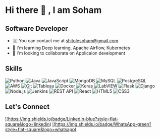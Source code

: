 # Hi there 👋 , I am Soham

## Software Developer

- ✉️ You can contact me at shitolesoham@gmail.com
- 🌱 I'm learning Deep learning, Apache Airflow, Kubernetes
- 👯 I'm looking to collaborate on Applicaion development

## Skills

![Python](https://img.shields.io/badge/-Python-3776AB?style=flat-square&logo=python&logoColor=white)
![Java](https://img.shields.io/badge/-Java-007396?style=flat-square&logo=java&logoColor=white)
![JavaScript](https://img.shields.io/badge/-JavaScript-F7DF1E?style=flat-square&logo=javascript&logoColor=black)
![MongoDB](https://img.shields.io/badge/-MongoDB-47A248?style=flat-square&logo=mongodb&logoColor=white)
![MySQL](https://img.shields.io/badge/-MySQL-4479A1?style=flat-square&logo=mysql&logoColor=white)
![PostgreSQL](https://img.shields.io/badge/-PostgreSQL-4169E1?style=flat-square&logo=postgresql&logoColor=white)
![AWS](https://img.shields.io/badge/-AWS-232F3E?style=flat-square&logo=amazonaws&logoColor=white)
![Git](https://img.shields.io/badge/-Git-F05032?style=flat-square&logo=git&logoColor=white)
![Tableau](https://img.shields.io/badge/-Tableau-E97627?style=flat-square&logo=tableau&logoColor=white)
![Docker](https://img.shields.io/badge/-Docker-2496ED?style=flat-square&logo=docker&logoColor=white)
![Keras](https://img.shields.io/badge/-Keras-D00000?style=flat-square&logo=keras&logoColor=white)
![LabVIEW](https://img.shields.io/badge/-LabVIEW-FFDB00?style=flat-square&logo=labview&logoColor=black)
![Flask](https://img.shields.io/badge/-Flask-000000?style=flat-square&logo=flask&logoColor=white)
![Django](https://img.shields.io/badge/-Django-092E20?style=flat-square&logo=django&logoColor=green)
![Node.js](https://img.shields.io/badge/-Node.js-339933?style=flat-square&logo=nodedotjs&logoColor=white)
![Jenkins](https://img.shields.io/badge/-Jenkins-D24939?style=flat-square&logo=jenkins&logoColor=white)
![REST API](https://img.shields.io/badge/-REST_API-009688?style=flat-square&logo=rest&logoColor=white)
![React](https://img.shields.io/badge/-React-61DAFB?style=flat-square&logo=react&logoColor=black)
![HTML5](https://img.shields.io/badge/-HTML5-E34F26?style=flat-square&logo=html5&logoColor=white)
![CSS3](https://img.shields.io/badge/-CSS3-1572B6?style=flat-square&logo=css3&logoColor=white)


## Let's Connect

[!(https://img.shields.io/badge/LinkedIn-blue?style=flat-square&logo=linkedin)](https://www.linkedin.com/in/soham-shitole)
[!(https://img.shields.io/badge/WhatsApp-green?style=flat-square&logo=whatsapp)](https://wa.me/+16073740834)

<!--
**sshitol1/sshitol1** is a ✨ _special_ ✨ repository because its `README.md` (this file) appears on your GitHub profile.

Here are some ideas to get you started:

- 🔭 I’m currently working on ...
- 🌱 I’m currently learning ...
- 👯 I’m looking to collaborate on ...
- 🤔 I’m looking for help with ...
- 💬 Ask me about ...
- 📫 How to reach me: ...
- 😄 Pronouns: ...
- ⚡ Fun fact: ...
-->
